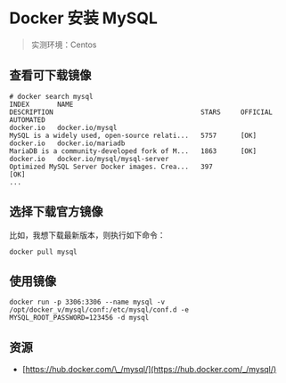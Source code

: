 # Docker 安装 MySQL

> 实测环境：Centos

## 查看可下载镜像

```text
# docker search mysql
INDEX       NAME                                                             DESCRIPTION                                     STARS     OFFICIAL   AUTOMATED
docker.io   docker.io/mysql                                                  MySQL is a widely used, open-source relati...   5757      [OK]       
docker.io   docker.io/mariadb                                                MariaDB is a community-developed fork of M...   1863      [OK]       
docker.io   docker.io/mysql/mysql-server                                     Optimized MySQL Server Docker images. Crea...   397                  [OK]
...
```

## 选择下载官方镜像

比如，我想下载最新版本，则执行如下命令：

```text
docker pull mysql
```

## 使用镜像

```text
docker run -p 3306:3306 --name mysql -v /opt/docker_v/mysql/conf:/etc/mysql/conf.d -e MYSQL_ROOT_PASSWORD=123456 -d mysql
```

## 资源

* [https://hub.docker.com/\_/mysql/](https://hub.docker.com/_/mysql/)

